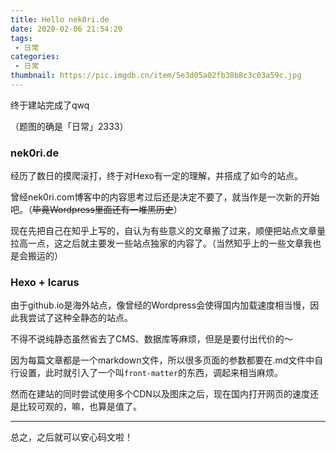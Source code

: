 ```yaml
---
title: Hello nek0ri.de
date: 2020-02-06 21:54:20
tags: 
 - 日常
categories:
 - 日常
thumbnail: https://pic.imgdb.cn/item/5e3d05a02fb38b8c3c03a59c.jpg
---
```


终于建站完成了qwq

（题图的确是「日常」2333）
	
<!--more-->

### nek0ri.de

经历了数日的摸爬滚打，终于对Hexo有一定的理解，并搭成了如今的站点。

曾经nek0ri.com博客中的内容思考过后还是决定不要了，就当作是一次新的开始吧。（~~毕竟Wordpress里面还有一堆黑历史~~）

现在先把自己在知乎上写的，自认为有些意义的文章搬了过来，顺便把站点文章量拉高一点，这之后就主要发一些站点独家的内容了。（当然知乎上的一些文章我也是会搬运的）

### Hexo + Icarus

由于github.io是海外站点，像曾经的Wordpress会使得国内加载速度相当慢，因此我尝试了这种全静态的站点。

不得不说纯静态虽然省去了CMS、数据库等麻烦，但是是要付出代价的～

因为每篇文章都是一个markdown文件，所以很多页面的参数都要在.md文件中自行设置，此时就引入了一个叫`front-matter`的东西，调起来相当麻烦。

然而在建站的同时尝试使用多个CDN以及图床之后，现在国内打开网页的速度还是比较可观的，嘛，也算是值了。

___

总之，之后就可以安心码文啦！
